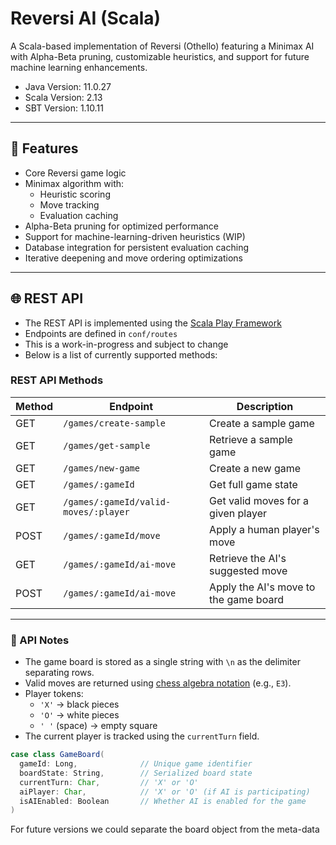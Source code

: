 # Reversi AI (Scala)

A Scala-based implementation of Reversi (Othello) featuring a Minimax AI with Alpha-Beta pruning, customizable heuristics, and support for future machine learning enhancements.
- Java Version: 11.0.27
- Scala Version: 2.13
- SBT Version: 1.10.11
---

## 🚀 Features

- Core Reversi game logic
- Minimax algorithm with:
  - Heuristic scoring
  - Move tracking
  - Evaluation caching
- Alpha-Beta pruning for optimized performance
- Support for machine-learning-driven heuristics (WIP)
- Database integration for persistent evaluation caching
- Iterative deepening and move ordering optimizations

---

## 🌐 REST API

- The REST API is implemented using the [Scala Play Framework](https://www.playframework.com/)
- Endpoints are defined in `conf/routes`
- This is a work-in-progress and subject to change
- Below is a list of currently supported methods:

### REST API Methods

| Method | Endpoint                             | Description                              |
|--------|--------------------------------------|------------------------------------------|
| GET    | `/games/create-sample`               | Create a sample game                     |
| GET    | `/games/get-sample`                  | Retrieve a sample game                   |
| GET    | `/games/new-game`                    | Create a new game                        |
| GET    | `/games/:gameId`                     | Get full game state                      |
| GET    | `/games/:gameId/valid-moves/:player` | Get valid moves for a given player       |
| POST   | `/games/:gameId/move`                | Apply a human player's move              |
| GET    | `/games/:gameId/ai-move`             | Retrieve the AI's suggested move         |
| POST   | `/games/:gameId/ai-move`             | Apply the AI's move to the game board    |

---

### 📝 API Notes

- The game board is stored as a single string with `\n` as the delimiter separating rows.
- Valid moves are returned using [chess algebra notation](https://en.wikipedia.org/wiki/Algebraic_notation_(chess)) (e.g., `E3`).
- Player tokens:
  - `'X'` → black pieces
  - `'O'` → white pieces
  - `' '` (space) → empty square
- The current player is tracked using the `currentTurn` field.


```scala
case class GameBoard(
  gameId: Long,              // Unique game identifier
  boardState: String,        // Serialized board state
  currentTurn: Char,         // 'X' or 'O'
  aiPlayer: Char,            // 'X' or 'O' (if AI is participating)
  isAIEnabled: Boolean       // Whether AI is enabled for the game
)
```

For future versions we could separate the board object from the meta-data
